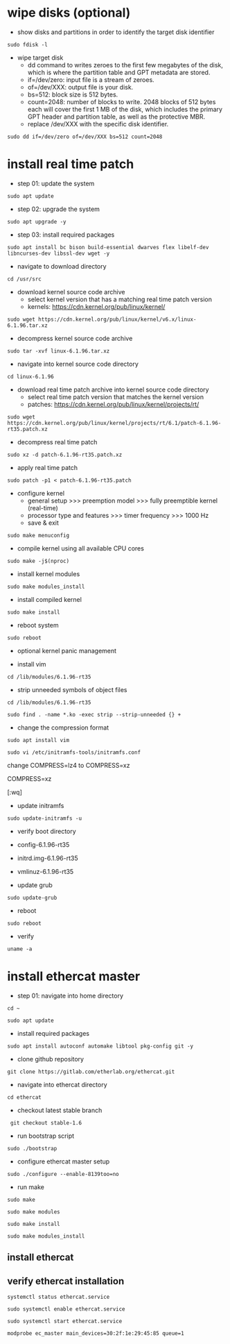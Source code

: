 # wipe disks (optional)

* show disks and partitions in order to identify the target disk identifier

```console
sudo fdisk -l
```

* wipe target disk
  * dd command to writes zeroes to the first few megabytes of the disk, which is where the partition table and GPT metadata are stored.
  * if=/dev/zero: input file is a stream of zeroes.
  * of=/dev/XXX: output file is your disk.
  * bs=512: block size is 512 bytes.
  * count=2048: number of blocks to write. 2048 blocks of 512 bytes each will cover the first 1 MB of the disk, which includes the primary GPT header and partition table, as well as the protective MBR.
  * replace /dev/XXX with the specific disk identifier.

```console
sudo dd if=/dev/zero of=/dev/XXX bs=512 count=2048
```

# install real time patch

* step 01: update the system

```console
sudo apt update
```

* step 02: upgrade the system
```console
sudo apt upgrade -y
```

* step 03: install required packages
```console
sudo apt install bc bison build-essential dwarves flex libelf-dev libncurses-dev libssl-dev wget -y
```

* navigate to download directory
```console
cd /usr/src
```

* download kernel source code archive
  * select kernel version that has a matching real time patch version
  * kernels: https://cdn.kernel.org/pub/linux/kernel/

```console
sudo wget https://cdn.kernel.org/pub/linux/kernel/v6.x/linux-6.1.96.tar.xz
```

* decompress kernel source code archive

```console
sudo tar -xvf linux-6.1.96.tar.xz
```

* navigate into kernel source code directory

```console
cd linux-6.1.96
```

* download real time patch archive into kernel source code directory
  * select real time patch version that matches the kernel version
  * patches: https://cdn.kernel.org/pub/linux/kernel/projects/rt/

```console
sudo wget https://cdn.kernel.org/pub/linux/kernel/projects/rt/6.1/patch-6.1.96-rt35.patch.xz
```

* decompress real time patch
```console
sudo xz -d patch-6.1.96-rt35.patch.xz
```

* apply real time patch
```console
sudo patch -p1 < patch-6.1.96-rt35.patch
```

* configure kernel
  * general setup >>> preemption model >>> fully preemptible kernel (real-time)
  * processor type and features >>> timer frequency >>> 1000 Hz
  * save & exit

```console
sudo make menuconfig
```

* compile kernel using all available CPU cores
```console
sudo make -j$(nproc)
```

* install kernel modules
```console
sudo make modules_install
```

* install compiled kernel 
```console
sudo make install
```

* reboot system
```console
sudo reboot
```

* optional kernel panic management

* install vim
```console
cd /lib/modules/6.1.96-rt35
```

* strip unneeded symbols of object files
```console
cd /lib/modules/6.1.96-rt35
```

```console
sudo find . -name *.ko -exec strip --strip-unneeded {} +
```

* change the compression format
```console
sudo apt install vim
```

```console
sudo vi /etc/initramfs-tools/initramfs.conf
```

change COMPRESS=lz4 to COMPRESS=xz

COMPRESS=xz 

[:wq]

* update initramfs

```console
sudo update-initramfs -u
```

* verify boot directory
* config-6.1.96-rt35
* initrd.img-6.1.96-rt35
* vmlinuz-6.1.96-rt35

* update grub

```console
sudo update-grub
```

* reboot

```console
sudo reboot
```

* verify

```console
uname -a
```















# install ethercat master

* step 01: navigate into home directory

```console
cd ~
```

```console
sudo apt update
```

* install required packages

```console
sudo apt install autoconf automake libtool pkg-config git -y
```

* clone github repository

```console
git clone https://gitlab.com/etherlab.org/ethercat.git
```

* navigate into ethercat directory

```console
cd ethercat
```

* checkout latest stable branch

```console
 git checkout stable-1.6
```

* run bootstrap script

```console
sudo ./bootstrap
```

* configure ethercat master setup

```console
sudo ./configure --enable-8139too=no
```

* run make

```console
sudo make
```

```console
sudo make modules
```

```console
sudo make install
```

```console
sudo make modules_install
```

## install ethercat

## verify ethercat installation

```console
systemctl status ethercat.service
```

```console
sudo systemctl enable ethercat.service
```

```console
sudo systemctl start ethercat.service
```
```console
modprobe ec_master main_devices=30:2f:1e:29:45:85 queue=1
```
